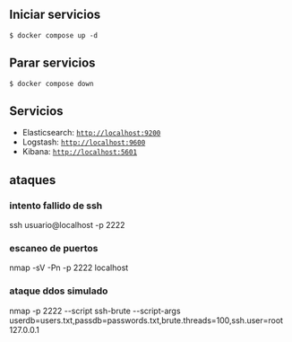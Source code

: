 
## Iniciar servicios

```
$ docker compose up -d
```
## Parar servicios
```
$ docker compose down
```
## Servicios

* Elasticsearch: [`http://localhost:9200`](http://localhost:9200)
* Logstash: [`http://localhost:9600`](http://localhost:9600)
* Kibana: [`http://localhost:5601`](http://localhost:5601)


## ataques 

### intento fallido de ssh
ssh usuario@localhost -p 2222

### escaneo de puertos
nmap -sV -Pn -p 2222 localhost

### ataque ddos simulado 
nmap -p 2222 --script ssh-brute --script-args userdb=users.txt,passdb=passwords.txt,brute.threads=100,ssh.user=root 127.0.0.1